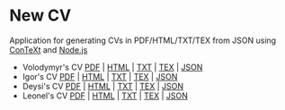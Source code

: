 # New CV

Application for generating CVs in PDF/HTML/TXT/TEX from JSON using
[ConTeXt](http://contextgarden.net) and [Node.js](https://nodejs.org/)

- Volodymyr's CV
  [PDF](https://www.dropbox.com/s/q22j84k5m6amyll/cv-volodymyr.pdf?dl=0)
  | [HTML](https://www.dropbox.com/s/isnhhbnahgk9ahi/cv-volodymyr.html?dl=0)
  | [TXT](https://www.dropbox.com/s/cnzx7fa3g139ik4/cv-volodymyr.txt?dl=0)
  | [TEX](https://www.dropbox.com/s/i8ekc8s1apxtmcr/cv-volodymyr.tex?dl=0)
  | [JSON](https://www.dropbox.com/s/2vmgqam41r8wnrn/cv-volodymyr.json?dl=0)
- Igor's CV
  [PDF](https://www.dropbox.com/s/8nw3c0qd51f9yoc/cv-igor.pdf?dl=0)
  | [HTML](https://www.dropbox.com/s/lh08zre0ezpsvlh/cv-igor.html?dl=0)
  | [TXT](https://www.dropbox.com/s/0dlemoynvtll4yz/cv-igor.txt?dl=0)
  | [TEX](https://www.dropbox.com/s/gbx9javr9iuel5x/cv-igor.tex?dl=0)
  | [JSON](https://www.dropbox.com/s/nm2xww2fifat00i/cv-igor.json?dl=0)
- Deysi's CV
  [PDF](https://www.dropbox.com/s/2qwab9btjghllrq/cv-deysi.pdf?dl=0)
  | [HTML](https://www.dropbox.com/s/elxud1mt7nvsd8u/cv-deysi.html?dl=0)
  | [TXT](https://www.dropbox.com/s/t475m3pkvb0q1qy/cv-deysi.txt?dl=0)
  | [TEX](https://www.dropbox.com/s/7vlm8dm2uxcbwsj/cv-deysi.tex?dl=0)
  | [JSON](https://www.dropbox.com/s/m8d1ts2kkxfio5d/cv-deysi.json?dl=0)
- Leonel's CV
  [PDF](https://www.dropbox.com/s/dq7onja8x04zy5r/cv-leonel.pdf?dl=0)
  | [HTML](https://www.dropbox.com/s/f5yr1urmaj9wzvj/cv-leonel.html?dl=0)
  | [TXT](https://www.dropbox.com/s/dtfjny7dk9kihid/cv-leonel.txt?dl=0)
  | [TEX](https://www.dropbox.com/s/gqddi8o6nkwnrdy/cv-leonel.tex?dl=0)
  | [JSON](https://www.dropbox.com/s/fm0qei5dukxrq3q/cv-leonel.json?dl=0)
